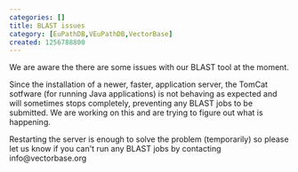 ```yaml
---
categories: []
title: BLAST issues
category: [EuPathDB,VEuPathDB,VectorBase]
created: 1256788800
---
```

We are aware the there are some issues with our BLAST tool at the moment.
<p>Since the installation of a newer, faster, application server, the TomCat sotfware (for running Java applications) is not behaving as expected and will sometimes stops completely, preventing any BLAST jobs to be submitted. We are working on this and are trying to figure out what is happening.<p>
Restarting the server is enough to solve the problem (temporarily) so please let us know if you can't run any BLAST jobs by contacting info@vectorbase.org
